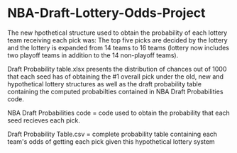 # NBA-Draft-Lottery-Odds-Project
The new hpothetical structure used to obtain the probability of each lottery team receiving each pick was:
The top five picks are decided by the lottery and
the lottery is expanded from 14 teams to 16 teams (lottery now includes two playoff teams in addition to the 14 non-playoff teams).

Draft Probability table.xlsx presents the distribution of chances out of 1000 that each seed has of obtaining the #1 overall pick under the old, new and hypothetical 
lottery structures as well as the draft probability table containing the computed probabilties contained in NBA Draft Probabilities code.

NBA Draft Probabilities code = code used to obtain the probability that each seed recieves each pick.

Draft Probability Table.csv = complete probability table containing each team's odds of getting each pick given this hypothetical lottery system
